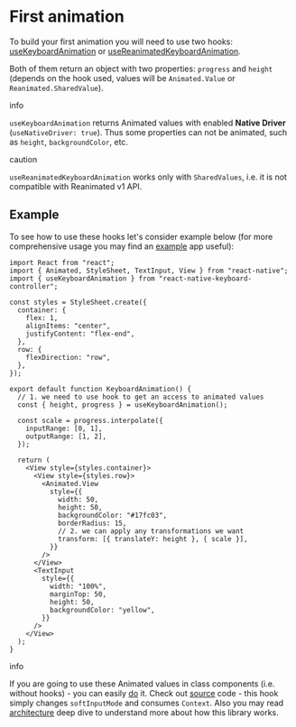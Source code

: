 # First animation

To build your first animation you will need to use two hooks: [useKeyboardAnimation](/react-native-keyboard-controller/pr-preview/pr-982/docs/api/hooks/keyboard/use-keyboard-animation.md) or [useReanimatedKeyboardAnimation](/react-native-keyboard-controller/pr-preview/pr-982/docs/api/hooks/keyboard/use-reanimated-keyboard-animation.md).

Both of them return an object with two properties: `progress` and `height` (depends on the hook used, values will be `Animated.Value` or `Reanimated.SharedValue`).

info

`useKeyboardAnimation` returns Animated values with enabled **Native Driver** (`useNativeDriver: true`). Thus some properties can not be animated, such as `height`, `backgroundColor`, etc.

caution

`useReanimatedKeyboardAnimation` works only with `SharedValues`, i.e. it is not compatible with Reanimated v1 API.

## Example[​](/react-native-keyboard-controller/pr-preview/pr-982/docs/guides/first-animation.md#example "Direct link to Example")

To see how to use these hooks let's consider example below (for more comprehensive usage you may find an [example](https://github.com/kirillzyusko/react-native-keyboard-controller/tree/main/example) app useful):

```
import React from "react";
import { Animated, StyleSheet, TextInput, View } from "react-native";
import { useKeyboardAnimation } from "react-native-keyboard-controller";

const styles = StyleSheet.create({
  container: {
    flex: 1,
    alignItems: "center",
    justifyContent: "flex-end",
  },
  row: {
    flexDirection: "row",
  },
});

export default function KeyboardAnimation() {
  // 1. we need to use hook to get an access to animated values
  const { height, progress } = useKeyboardAnimation();

  const scale = progress.interpolate({
    inputRange: [0, 1],
    outputRange: [1, 2],
  });

  return (
    <View style={styles.container}>
      <View style={styles.row}>
        <Animated.View
          style={{
            width: 50,
            height: 50,
            backgroundColor: "#17fc03",
            borderRadius: 15,
            // 2. we can apply any transformations we want
            transform: [{ translateY: height }, { scale }],
          }}
        />
      </View>
      <TextInput
        style={{
          width: "100%",
          marginTop: 50,
          height: 50,
          backgroundColor: "yellow",
        }}
      />
    </View>
  );
}
```

info

If you are going to use these Animated values in class components (i.e. without hooks) - you can easily [do](/react-native-keyboard-controller/pr-preview/pr-982/docs/api/hooks/keyboard/use-keyboard-animation.md) it. Check out [source](https://github.com/kirillzyusko/react-native-keyboard-controller/blob/cf27eb00877db34b860a04cf52a026110e44b4b3/src/animated.tsx#L46-L51) code - this hook simply changes `softInputMode` and consumes `Context`. Also you may read [architecture](/react-native-keyboard-controller/pr-preview/pr-982/docs/recipes/architecture.md) deep dive to understand more about how this library works.
